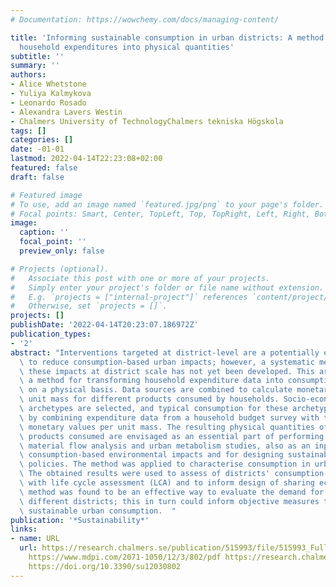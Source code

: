 ```yaml
---
# Documentation: https://wowchemy.com/docs/managing-content/

title: 'Informing sustainable consumption in urban districts: A method for transforming
  household expenditures into physical quantities'
subtitle: ''
summary: ''
authors:
- Alice Whetstone
- Yuliya Kalmykova
- Leonardo Rosado
- Alexandra Lavers Westin
- Chalmers University of TechnologyChalmers tekniska Högskola
tags: []
categories: []
date: -01-01
lastmod: 2022-04-14T22:23:08+02:00
featured: false
draft: false

# Featured image
# To use, add an image named `featured.jpg/png` to your page's folder.
# Focal points: Smart, Center, TopLeft, Top, TopRight, Left, Right, BottomLeft, Bottom, BottomRight.
image:
  caption: ''
  focal_point: ''
  preview_only: false

# Projects (optional).
#   Associate this post with one or more of your projects.
#   Simply enter your project's folder or file name without extension.
#   E.g. `projects = ["internal-project"]` references `content/project/deep-learning/index.md`.
#   Otherwise, set `projects = []`.
projects: []
publishDate: '2022-04-14T20:23:07.186972Z'
publication_types:
- '2'
abstract: "Interventions targeted at district-level are a potentially effective way\
  \ to reduce consumption-based urban impacts; however, a systematic method for accounting\
  \ these impacts at district scale has not yet been developed. This article outlines\
  \ a method for transforming household expenditure data into consumption quantified\
  \ on a physical basis. Data sources are combined to calculate monetary value per\
  \ unit mass for different products consumed by households. Socio-economic household\
  \ archetypes are selected, and typical consumption for these archetypes is calculated\
  \ by combining expenditure data from a household budget survey with the calculated\
  \ monetary values per unit mass. The resulting physical quantities of different\
  \ products consumed are envisaged as an essential part of performing district scale\
  \ material flow analysis and urban metabolism studies, also as an input for assessing\
  \ consumption-based environmental impacts and for designing sustainable consumption\
  \ policies. The method was applied to characterise consumption in urban districts.\
  \ The obtained results were used to assess of districts' consumption-based impacts\
  \ with life cycle assessment (LCA) and to inform design of sharing economy. The\
  \ method was found to be an effective way to evaluate the demand for products in\
  \ different districts; this in turn could inform objective measures to aid more\
  \ sustainable urban consumption.  "
publication: '*Sustainability*'
links:
- name: URL
  url: https://research.chalmers.se/publication/515993/file/515993_Fulltext.pdf FULLTEXT
    https://www.mdpi.com/2071-1050/12/3/802/pdf https://research.chalmers.se/publication/515993
    https://doi.org/10.3390/su12030802
---
```

